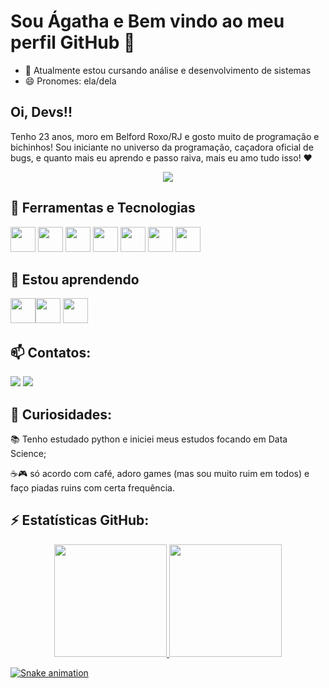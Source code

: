 # Sou Ágatha e Bem vindo ao meu perfil GitHub 👋

- 🔭 Atualmente estou cursando análise e desenvolvimento de sistemas
- 😄 Pronomes: ela/dela

## Oi, Devs!!
Tenho 23 anos, moro em Belford Roxo/RJ e gosto muito de programação e bichinhos! Sou iniciante no universo da programação, caçadora oficial de bugs, e quanto mais eu aprendo e passo raiva, mais eu amo tudo isso! ❤

<div align="center">
  <img align="center" src="https://www.alura.com.br/artigos/assets/como-criar-um-readme-para-seu-perfil-github/imagem14.gif"/>
</div>

## 🔭 Ferramentas e Tecnologias
<img src="https://cdn.jsdelivr.net/gh/devicons/devicon/icons/java/java-original.svg" width="40" height="40"/> <img src="https://cdn.jsdelivr.net/gh/devicons/devicon/icons/css3/css3-original-wordmark.svg" width="40" height="40" /> <img src="https://cdn.jsdelivr.net/gh/devicons/devicon/icons/c/c-plain.svg"  width="40" height="40" /> <img src="https://cdn.jsdelivr.net/gh/devicons/devicon/icons/html5/html5-original-wordmark.svg" width="40" height="40"/> <img src="https://cdn.jsdelivr.net/gh/devicons/devicon/icons/php/php-original.svg"  width="40" height="40"/> <img src="https://cdn.jsdelivr.net/gh/devicons/devicon/icons/mysql/mysql-original-wordmark.svg" width="40" height="40" /> <img src="https://cdn.jsdelivr.net/gh/devicons/devicon/icons/javascript/javascript-original.svg" width="40" height="40"/>

## 🌱 Estou aprendendo

<img src="https://cdn.jsdelivr.net/gh/devicons/devicon/icons/git/git-original.svg" width="40" height="40"/><img src="https://cdn.jsdelivr.net/gh/devicons/devicon/icons/python/python-original.svg" width="40" height="40"/> <img src="https://cdn.jsdelivr.net/gh/devicons/devicon/icons/github/github-original.svg" width="40" height="40"/>

## 📫 Contatos:

<a href="https://instagram.com/agathass25" target="_blank"><img src="https://img.shields.io/badge/-Instagram-%23E4405F?style=for-the-badge&logo=instagram&logoColor=white" target="_blank"></a>  <a href = "mailto:contato@agathacristinaf2014@gmail.com"><img src="https://img.shields.io/badge/Gmail-D14836?style=for-the-badge&logo=gmail&logoColor=white" target="_blank"></a>


## 🤔 Curiosidades:
📚 Tenho estudado python e iniciei meus estudos focando em Data Science;

☕🎮 só acordo com café, adoro games (mas sou muito ruim em todos) e faço piadas ruins com certa frequência.

## ⚡ Estatísticas GitHub:

<div  align="center">
<a href="https://github.com/Agatha066">
<img height="180em" src="https://github-readme-stats.vercel.app/api/top-langs/?username=Agatha066&layout=compact&langs_count=7&theme=dracula"/>
<img height="180em" src="https://github-readme-stats.vercel.app/api?username=Agatha066&show_icons=true&theme=dracula&include_all_commits=true&count_private=true"/>
</div>

![Snake animation](https://github.com/Agatha066/Agatha066/blob/output/github-contribution-grid-snake.svg)
